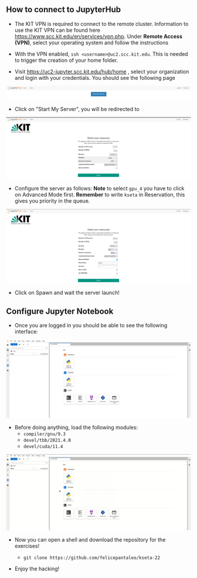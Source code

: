 ## How to connect to JupyterHub

- The KIT VPN is required to connect to the remote cluster. Information to use the KIT VPN can be found here https://www.scc.kit.edu/en/services/vpn.php. Under **Remote Access (VPN)**, select your operating system and follow the instructions

 - With the VPN enabled, ```ssh <username>@uc2.scc.kit.edu```. This is needed to trigger the creation of your home folder.

 - Visit https://uc2-jupyter.scc.kit.edu/hub/home , select your organization and login with your credentials. You should see the following page

 [![start_server.png](start_server.png)](start_server.png)

 - Click on "Start My Server", you will be redirected to 

 [![](server_conf.png)](server_conf.png)

 - Configure the server as follows: **Note** to select ```gpu_4``` you have to click on Advanced Mode first. **Remember** to write ```kseta``` in Reservation, this gives you priority in the queue.

 [![](server_configured.png)](server_configured.png)

<div style="page-break-after: always; break-after: page;"></div>

 - Click on Spawn and wait the server launch!  



## Configure Jupyter Notebook 
 - Once you are logged in you should be able to see the following interface:

[![](jupy_start.png)](jupy_start.png)

- Before doing anything, load the following modules:
    - ``` compiler/gnu/9.3 ```
    -  ```devel/tbb/2021.4.0```
    - ```devel/cuda/11.4```

[![](./jupy-modules.gif)](./jupy-modules.gif)

- Now you can open a shell and download the repository for the exercises! 
    - ```git clone https://github.com/felicepantaleo/kseta-22```

- Enjoy the hacking! 